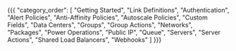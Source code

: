 {{{
  "category_order": [
    "Getting Started",
    "Link Definitions",
    "Authentication",
    "Alert Policies",
    "Anti-Affinity Policies",
    "Autoscale Policies",
    "Custom Fields",
    "Data Centers",
    "Groups",
    "Group Actions",
    "Networks",
    "Packages",
    "Power Operations",
    "Public IP",
    "Queue",
    "Servers",
    "Server Actions",
    "Shared Load Balancers",
    "Webhooks"
  ]
}}}
